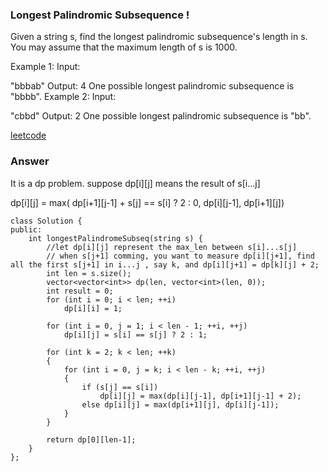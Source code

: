 ### Longest Palindromic Subsequence !
Given a string s, find the longest palindromic subsequence's length in s. You may assume that the maximum length of s is 1000.

Example 1:
Input:

"bbbab"
Output:
4
One possible longest palindromic subsequence is "bbbb".
Example 2:
Input:

"cbbd"
Output:
2
One possible longest palindromic subsequence is "bb".

[leetcode](https://leetcode.com/problems/longest-palindromic-subsequence/description/)

### Answer
It is a dp problem. suppose dp[i][j] means the result of s[i...j]

dp[i][j] = max( dp[i+1][j-1] + s[j] == s[i] ? 2 : 0, 
				dp[i][j-1], 
				dp[i+1][j])

	class Solution {
	public:
	    int longestPalindromeSubseq(string s) {
	        //let dp[i][j] represent the max_len between s[i]...s[j]
	        // when s[j+1] comming, you want to measure dp[i][j+1], find all the first s[j+1] in i...j , say k, and dp[i][j+1] = dp[k][j] + 2;
	        int len = s.size();
	        vector<vector<int>> dp(len, vector<int>(len, 0));
	        int result = 0;
	        for (int i = 0; i < len; ++i)
	            dp[i][i] = 1;
	        
	        for (int i = 0, j = 1; i < len - 1; ++i, ++j)
	            dp[i][j] = s[i] == s[j] ? 2 : 1;
	        
	        for (int k = 2; k < len; ++k)
	        {
	            for (int i = 0, j = k; i < len - k; ++i, ++j)
	            {
	                if (s[j] == s[i])
	                    dp[i][j] = max(dp[i][j-1], dp[i+1][j-1] + 2);
	                else dp[i][j] = max(dp[i+1][j], dp[i][j-1]);
	            }
	        }
	        
	        return dp[0][len-1];
	    }
	};
